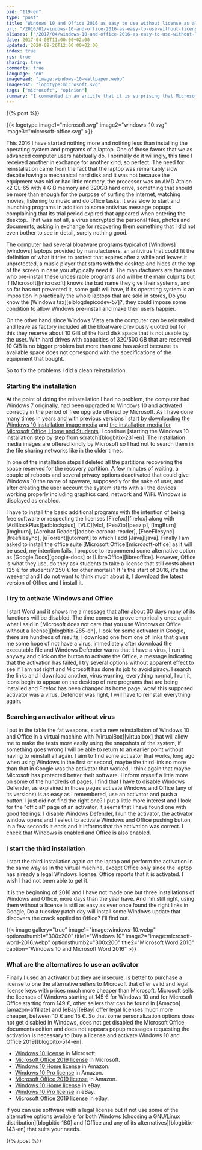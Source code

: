 ```yaml
---
pid: "119-en"
type: "post"
title: "Windows 10 and Office 2016 as easy to use without license as always"
url: "/2016/01/windows-10-and-office-2016-as-easy-to-use-without-license-as-always/"
aliases: ["/2017/04/windows-10-and-office-2016-as-easy-to-use-without-license-as-always/"]
date: 2017-04-08T11:00:00+02:00
updated: 2020-09-26T12:00:00+02:00
index: true
rss: true
sharing: true
comments: true
language: "en"
imageHead: "image:windows-10-wallpaper.webp"
imagePost: "logotype:microsoft.svg"
tags: ["microsoft", "opinion"]
summary: "I commented in an article that it is surprising that Microsoft with the capacity that it has and being the devices connected to Internet mostly is not able to avoid using its software without license. I'm about to see if with Windows 10 and Office 2016 it's still as easy to use as always. I will also have a sample of the unfair fame of Windows but that allows Microsoft for the bloatware that the device manufacturers pre-installs with its operating system."
---
```


{{% post %}}

{{< logotype image1="microsoft.svg" image2="windows-10.svg" image3="microsoft-office.svg" >}}

This 2016 I have started nothing more and nothing less than installing the operating system and programs of a laptop. One of those favors that we as advanced computer users habitually do. I normally do it willingly, this time I received another in exchange for another kind, so perfect. The need for reinstallation came from the fact that the laptop was remarkably slow despite having a mechanical hard disk and it was not because the equipment was old or had little memory, the processor was an AMD Athlon x2 QL-65 with 4 GiB memory and 320GB hard drive, something that should be more than enough for the purpose of surfing the internet, watching movies, listening to music and do office tasks. It was slow to start and launching programs in addition to some antivirus message popups complaining that its trial period expired that appeared when entering the desktop. That was not all, a virus encrypted the personal files, photos and documents, asking in exchange for recovering them something that I did not even bother to see in detail, surely nothing good.

The computer had several bloatware programs typical of [Windows][windows] laptops provided by manufacturers, an antivirus that could fit the definition of what it tries to protect that expires after a while and leaves it unprotected, a music player that starts with the desktop and hides at the top of the screen in case you atypically need it. The manufacturers are the ones who pre-install these undesirable programs and will be the main culprits but if [Microsoft][microsoft] knows the bad name they give their systems, and so far has not prevented it, some guilt will have, if its operating system is an imposition in practically the whole laptops that are sold in stores, Do you know the [Windows tax][elblogdepicodev-57]?, they could impose some condition to allow Windows pre-install and make their users happier.

On the other hand since Windows Vista era the computer can be reinstalled and leave as factory included all the bloatware previously quoted but for this they reserve about 10 GiB of the hard disk space that is not usable by the user. With hard drives with capacities of 320/500 GB that are reserved 10 GiB is no bigger problem but more than one has asked because its available space does not correspond with the specifications of the equipment that bought.

So to fix the problems I did a clean reinstallation.

### Starting the installation

At the point of doing the reinstallation I had no problem, the computer had Windows 7 originally, had been upgraded to Windows 10 and activated correctly in the period of free upgrade offered by Microsoft. As I have done many times in years and with previous versions I start by [downloading the Windows 10 installation image media](https://www.microsoft.com/es-es/software-download/windows10ISO) and [the installation media for Microsoft Office, Home and Students](http://officecdn.microsoft.com/pr/492350f6-3a01-4f97-b9c0-c7c6ddf67d60/media/es-es/HomeStudent2019Retail.img). I continue [starting the Windows 10 installation step by step from scratch][blogbitix-231-en]. The installation media images are offered kindly by Microsoft so I had not to search them in the file sharing networks like in the older times.

In one of the installation steps I deleted all the partitions recovering the space reserved for the recovery partition. A few minutes of waiting, a couple of reboots and several privacy options deactivated that could give Windows 10 the name of spyware, supposedly for the sake of user, and after creating the user account the system starts with all the devices working properly including graphics card, network and WiFi. Windows is displayed as enabled.

I have to install the basic additional programs with the intention of being free software or respecting the licenses [Firefox][firefox] along with [AdBlockPlus][adblockplus], [VLC][vlc], [PeaZip][peazip], [ImgBurn][imgburn], [Acrobat Reader][adobe-acrobat-reader], [FreeFilesync][freefilesync], [uTorrent][utorrent] to which I add [Java][java]. Finally I am asked to install the office suite [Microsoft Office][microsoft-office] as it will be used, my intention fails, I propose to recommend some alternative option as [Google Docs][google-docs] or [LibreOffice][libreoffice]. However, Office is what they use, do they ask students to take a license that still costs about 125 € for students? 250 € for other mortals? It 's the start of 2016, it's the weekend and I do not want to think much about it, I download the latest version of Office and I install it.

### I try to activate Windows and Office

I start Word and it shows me a message that after about 30 days many of its functions will be disabled. The time comes to prove empirically once again what I said in [Microsoft does not care that you use Windows or Office without a license][blogbitix-285-en], I look for some activator in Google, there are hundreds of results, I download one from one of links that gives me some hope of not have a virus, immediately after download the executable file and Windows Defender warns that it have a virus, I run it anyway and click on the button to activate the Office, a message indicating that the activation has failed, I try several options without apparent effect to see if I am not right and Microsoft has done its job to avoid piracy. I search the links and I download another, virus warning, everything normal, I run it, icons begin to appear on the desktop of rare programs that are being installed and Firefox has been changed its home page, wow! this supposed activator was a virus, Defender was right, I will have to reinstall everything again.

### Searching an activator without virus

I put in the table the fat weapons, start a new reinstallation of Windows 10 and Office in a virtual machine with [VirtualBox][virtualbox] that will allow me to make the tests more easily using the snapshots of the system, if something goes wrong I will be able to return to an earlier point without having to reinstall all again. I aim to find some activator that works, long ago when using Windows in the first or second, maybe the third link no more than that in Google was the activator that worked, I think again that maybe Microsoft has protected better their software. I inform myself a little more on some of the hundreds of pages, I find that I have to disable Windows Defender, as explained in those pages activate Windows and Office (any of its versions) is as easy as I remembered, use an activator and push a button. I just did not find the right one? I put a little more interest and I look for the "official" page of an activator, it seems that I have found one with good feelings. I disable Windows Defender, I run the activator, the activator window opens and I select to activate Windows and Office pushing button, in a few seconds it ends and it informs that the activation was correct. I check that Windows is enabled and Office is also enabled.

### I start the third installation

I start the third installation again on the laptop and perform the activation in the same way as in the virtual machine, except Office only since the laptop has already a legal Windows license. Office reports that it is activated. I wish I had not been able to get it.

It is the beginning of 2016 and I have not made one but three installations of Windows and Office, more days than the year have. And I'm still right, using them without a license is still as easy as ever once found the right links in Google, Do a tuesday patch day will install some Windows update that discovers the crack applied to Office? I'll find out.

{{< image
    gallery="true"
    image1="image:windows-10.webp" optionsthumb1="300x200" title1="Windows 10"
    image2="image:microsoft-word-2016.webp" optionsthumb2="300x200" title2="Microsoft Word 2016"
    caption="Windows 10 and Microsoft Word 2016" >}}

### What are the alternatives to use an activator

Finally I used an activator but they are insecure, is better to purchase a license to one the alternative sellers to Microsoft that offer valid and legal license keys with prices much more cheaper than Microsoft. Microsoft sells the licenses of Windows starting at 145 € for Windows 10 and for Microsoft Office starting from 149 €, other sellers that can be found in [Amazon][amazon-affiliate] and [eBay][eBay] offer legal licenses much more cheaper, between 10 € and 15 €. So that some personalization options does not get disabled in Windows, does not get disabled the Microsoft Office documents edition and does not appears popup messages requesting the activation is necessary to [buy a license and activate Windows 10 and Office 2019][blogbitix-514-en].

* [Windows 10 license](https://www.microsoft.com/es-es/store/b/windows) in Microsoft.
* [Microsoft Office 2019 license](https://www.microsoft.com/es-es/microsoft-365/buy/compare-all-microsoft-365-products) in Microsoft.
* [Windows 10 Home license](https://amzn.to/333Df5X) in Amazon.
* [Windows 10 Pro license](https://amzn.to/3iZ4dBk) in Amazon.
* [Microsoft Office 2019 license](https://amzn.to/369oJfc) in Amazon.
* [Windows 10 Home license](https://www.ebay.es/sch/i.html?_from=R40&_trksid=p2334524.m570.l1313&_nkw=windows+10+home+key+64+bits&_sacat=0&LH_TitleDesc=0&_sop=2&_osacat=0&_odkw=windows+10+home+key+64) in eBay.
* [Windows 10 Pro license](https://www.ebay.es/sch/i.html?_from=R40&_trksid=p2334524.m570.l1313&_nkw=windows+10+professional+digital+key+64+bits&_sacat=0&LH_TitleDesc=0&_sop=2&_osacat=0&_odkw=windows+10+pro+digital+key+64+bits) in eBay.
* [Microsoft Office 2019 license](https://www.ebay.es/sch/i.html?_from=R40&_trksid=p2334524.m570.l1313&_nkw=microsoft+office+2019++key&_sacat=0&LH_TitleDesc=0&_sop=2&_osacat=0&_odkw=microsoft+office+2019+pro+key) in eBay.

If you can use software with a legal license but if not use some of the alternative options available for both Windows [choosing a GNU/Linux distribution][blogbitix-180] and [Office and any of its alternatives][blogbitix-143-en] that suits your needs.

{{% /post %}}
